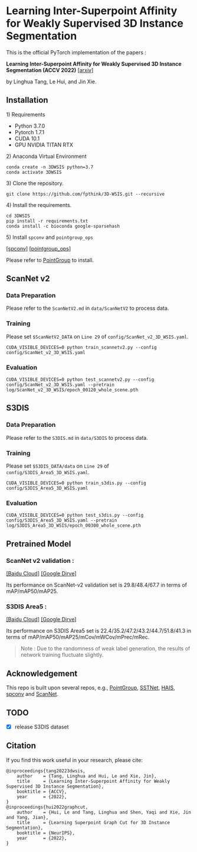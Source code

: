 # Learning Inter-Superpoint Affinity for Weakly Supervised 3D Instance Segmentation

This is the official PyTorch implementation of the papers :

**Learning Inter-Superpoint Affinity for Weakly Supervised 3D Instance Segmentation (ACCV 2022)**  [[arxiv]](https://arxiv.org/abs/2210.05534)

by Linghua Tang, Le Hui, and Jin Xie. 

## Installation

1\) Requirements
* Python 3.7.0
* Pytorch 1.7.1
* CUDA 10.1
* GPU NVIDIA TITAN RTX

2\) Anaconda Virtual Environment
```
conda create -n 3DWSIS python=3.7
conda activate 3DWSIS
```

3\) Clone the repository.
```
git clone https://github.com/fpthink/3D-WSIS.git --recursive
```

4\) Install the requirements.
```
cd 3DWSIS
pip install -r requirements.txt
conda install -c bioconda google-sparsehash 
```

5\) Install `spconv` and `pointgroup_ops ` 

[[spconv]](https://github.com/llijiang/spconv) [[pointgroup_ops]](https://github.com/dvlab-research/PointGroup/tree/master/lib/pointgroup_ops)

Please refer to [PointGroup](https://github.com/dvlab-research/PointGroup) to install.


## ScanNet v2

### Data Preparation 

Please refer to the `ScanNetV2.md` in `data/ScanNetV2` to process data.

### Training

Please set `$ScanNetV2_DATA` on `Line 29` of `config/ScanNet_v2_3D_WSIS.yaml`.

```
CUDA_VISIBLE_DEVICES=0 python train_scannetv2.py --config config/ScanNet_v2_3D_WSIS.yaml
```

### Evaluation

```
CUDA_VISIBLE_DEVICES=0 python test_scannetv2.py --config config/ScanNet_v2_3D_WSIS.yaml --pretrain log/ScanNet_v2_3D_WSIS/epoch_00120_whole_scene.pth
```

## S3DIS

### Data Preparation

Please refer to the `S3DIS.md` in `data/S3DIS` to process data.

### Training

Please set `$S3DIS_DATA/data` on `Line 29` of `config/S3DIS_Area5_3D_WSIS.yaml`.

```
CUDA_VISIBLE_DEVICES=0 python train_s3dis.py --config config/S3DIS_Area5_3D_WSIS.yaml
```

### Evaluation

```
CUDA_VISIBLE_DEVICES=0 python test_s3dis.py --config config/S3DIS_Area5_3D_WSIS.yaml --pretrain log/S3DIS_Area5_3D_WSIS/epoch_00300_whole_scene.pth
```

## Pretrained Model

### ScanNet v2 validation :
[[Baidu Cloud]](https://pan.baidu.com/s/1F-LP-2nozqZqfLQjbxn63g?pwd=jsj3) [[Google Dirve]](https://drive.google.com/drive/folders/10wS-yfrP6xfxnKzAFOdKOL4MBgENkQup?usp=sharing)

Its performance on ScanNet-v2 validation set is 29.8/48.4/67.7 in terms of mAP/mAP50/mAP25. 

### S3DIS Area5 :

[[Baidu Cloud]](https://pan.baidu.com/s/1EcEl2dA8Dk8qipOk9QvlVA?pwd=tog9) [[Google Dirve]](https://drive.google.com/drive/folders/1T66iuECxOUYKgX4Axf7nl_rpFIYmG-Z9?usp=sharing)

Its performance on S3DIS Area5 set is 22.4/35.2/47.2/43.2/44.7/51.8/41.3 in terms of mAP/mAP50/mAP25/mCov/mWCov/mPrec/mRec.

> Note :  Due to the randomness of weak label generation, the results of network training fluctuate slightly. 

## Acknowledgement
This repo is built upon several repos, e.g., [PointGroup](https://github.com/dvlab-research/PointGroupt), [SSTNet](https://github.com/Gorilla-Lab-SCUT/SSTNet), [HAIS](https://github.com/hustvl/HAIS), [spconv](https://github.com/traveller59/spconv) and [ScanNet](https://github.com/ScanNet/ScanNet).

## TODO
- [X] release S3DIS dataset


## Citation
If you find this work useful in your research, please cite:
```
@inproceedings{tang20223dwsis,
    author    = {Tang, Linghua and Hui, Le and Xie, Jin},
    title     = {Learning Inter-Superpoint Affinity for Weakly Supervised 3D Instance Segmentation},
    booktitle = {ACCV},
    year      = {2022},
}
@inproceedings{hui2022graphcut,
    author    = {Hui, Le and Tang, Linghua and Shen, Yaqi and Xie, Jin and Yang, Jian},
    title     = {Learning Superpoint Graph Cut for 3D Instance Segmentation},
    booktitle = {NeurIPS},
    year      = {2022},
}
```

